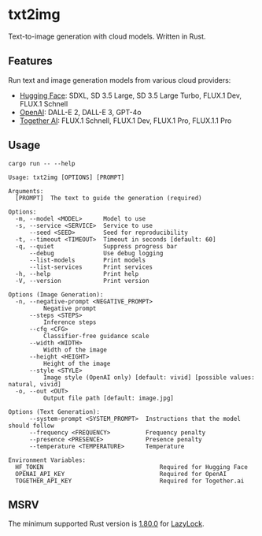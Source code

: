 # txt2img

Text-to-image generation with cloud models. Written in Rust.

## Features

Run text and image generation models from various cloud providers:

- [Hugging Face](https://huggingface.co): SDXL, SD 3.5 Large, SD 3.5 Large Turbo, FLUX.1 Dev, FLUX.1 Schnell
- [OpenAI](https://openai.com): DALL-E 2, DALL-E 3, GPT-4o
- [Together AI](https://together.ai): FLUX.1 Schnell, FLUX.1 Dev, FLUX.1 Pro, FLUX.1.1 Pro

## Usage

`cargo run -- --help`

```
Usage: txt2img [OPTIONS] [PROMPT]

Arguments:
  [PROMPT]  The text to guide the generation (required)

Options:
  -m, --model <MODEL>      Model to use
  -s, --service <SERVICE>  Service to use
      --seed <SEED>        Seed for reproducibility
  -t, --timeout <TIMEOUT>  Timeout in seconds [default: 60]
  -q, --quiet              Suppress progress bar
      --debug              Use debug logging
      --list-models        Print models
      --list-services      Print services
  -h, --help               Print help
  -V, --version            Print version

Options (Image Generation):
  -n, --negative-prompt <NEGATIVE_PROMPT>
          Negative prompt
      --steps <STEPS>
          Inference steps
      --cfg <CFG>
          Classifier-free guidance scale
      --width <WIDTH>
          Width of the image
      --height <HEIGHT>
          Height of the image
      --style <STYLE>
          Image style (OpenAI only) [default: vivid] [possible values: natural, vivid]
  -o, --out <OUT>
          Output file path [default: image.jpg]

Options (Text Generation):
      --system-prompt <SYSTEM_PROMPT>  Instructions that the model should follow
      --frequency <FREQUENCY>          Frequency penalty
      --presence <PRESENCE>            Presence penalty
      --temperature <TEMPERATURE>      Temperature

Environment Variables:
  HF_TOKEN                                 Required for Hugging Face
  OPENAI_API_KEY                           Required for OpenAI
  TOGETHER_API_KEY                         Required for Together.ai
```

## MSRV

The minimum supported Rust version is [1.80.0](https://blog.rust-lang.org/2024/07/25/Rust-1.80.0.html) for [LazyLock](https://doc.rust-lang.org/std/sync/struct.LazyLock.html).
